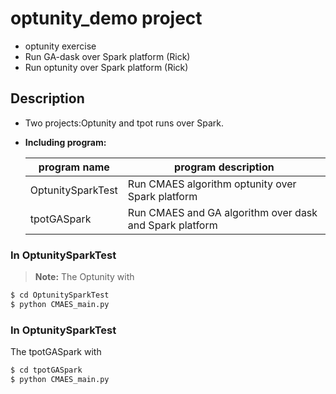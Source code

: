 # optunity_demo project
- optunity exercise
- Run GA-dask over Spark platform (Rick)
- Run optunity over Spark platform (Rick)

## Description
- Two projects:Optunity and tpot runs over Spark.
- 
    **Including program:**

    | program name | program description |
    | ------ | ------ |
    |OptunitySparkTest| Run CMAES algorithm optunity over Spark platform|
    |tpotGASpark| Run CMAES and GA algorithm over dask and Spark platform|

### In OptunitySparkTest
> **Note:** 
The Optunity with 
```sh
$ cd OptunitySparkTest
$ python CMAES_main.py
```

### In OptunitySparkTest
The tpotGASpark with 
```sh
$ cd tpotGASpark
$ python CMAES_main.py
```